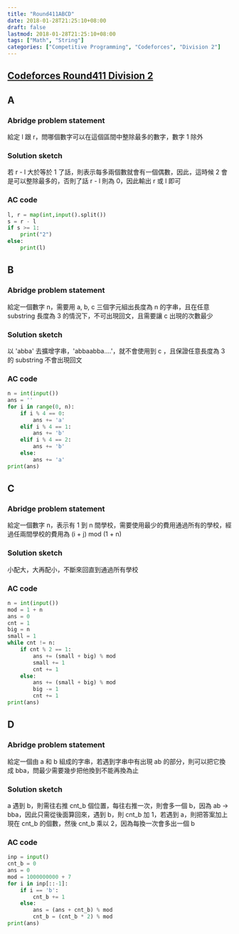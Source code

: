 ```yaml
---
title: "Round411ABCD"
date: 2018-01-28T21:25:10+08:00
draft: false
lastmod: 2018-01-28T21:25:10+08:00
tags: ["Math", "String"]
categories: ["Competitive Programming", "Codeforces", "Division 2"]
---
```

## [Codeforces Round411 Division 2](http://codeforces.com/contest/805)

## A

### Abridge problem statement

給定 l 跟 r，問哪個數字可以在這個區間中整除最多的數字，數字 1 除外

### Solution sketch

若 r - l 大於等於 1 了話，則表示每多兩個數就會有一個偶數，因此，這時候 2 會是可以整除最多的，否則了話 r - l 則為 0，因此輸出 r 或 l 即可

<!--more-->

### AC code
```python
l, r = map(int,input().split())
s = r - l
if s >= 1:
	print("2")
else:
	print(l)
```

## B

### Abridge problem statement

給定一個數字 n，需要用 a, b, c 三個字元組出長度為 n 的字串，且在任意 substring 長度為 3 的情況下，不可出現回文，且需要讓 c 出現的次數最少

### Solution sketch

以 'abba' 去擴增字串，'abbaabba....'，就不會使用到 c ，且保證任意長度為 3 的 substring 不會出現回文

<!-- more -->

### AC code
```python
n = int(input())
ans = ''
for i in range(0, n):
	if i % 4 == 0:
		ans += 'a'
	elif i % 4 == 1:
		ans += 'b'
	elif i % 4 == 2:
		ans += 'b'
	else:
		ans += 'a'
print(ans)
```

## C

### Abridge problem statement

給定一個數字 n，表示有 1 到 n 間學校，需要使用最少的費用通過所有的學校，經過任兩間學校的費用為 (i + j) mod (1 + n)

### Solution sketch

小配大，大再配小，不斷來回直到通過所有學校

<!-- more -->

### AC code
```python
n = int(input())
mod = 1 + n
ans = 0
cnt = 1
big = n
small = 1
while cnt != n:
	if cnt % 2 == 1:
		ans += (small + big) % mod
		small += 1
		cnt += 1
	else:
		ans += (small + big) % mod
		big -= 1
		cnt += 1
print(ans)
```


## D

### Abridge problem statement

給定一個由 a 和 b 組成的字串，若遇到字串中有出現 ab 的部分，則可以把它換成 bba，問最少需要幾步把他換到不能再換為止

### Solution sketch

a 遇到 b，則需往右推 cnt_b 個位置，每往右推一次，則會多一個 b，因為 ab -> bba，因此只需從後面算回來，遇到 b，則 cnt_b 加 1，若遇到 a，則把答案加上現在 cnt_b 的個數，然後 cnt_b 乘以 2，因為每換一次會多出一個 b

<!-- more -->

### AC code
```python
inp = input()
cnt_b = 0
ans = 0
mod = 1000000000 + 7
for i in inp[::-1]:
	if i == 'b':
		cnt_b += 1
	else:
		ans = (ans + cnt_b) % mod
		cnt_b = (cnt_b * 2) % mod
print(ans)
```
